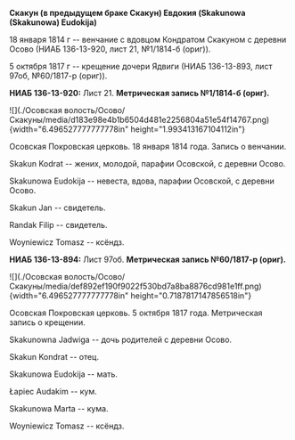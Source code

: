 **Скакун (в предыдущем браке Скакун) Евдокия (Skakunowa (Skakunowa)
Eudokija)**

18 января 1814 г -- венчание с вдовцом Кондратом Скакуном с деревни
Осово (НИАБ 136-13-920, лист 21, №1/1814-б (ориг)).

5 октября 1817 г -- крещение дочери Ядвиги (НИАБ 136-13-893, лист 97об,
№60/1817-р (ориг)).

**НИАБ 136-13-920:** Лист 21. **Метрическая запись №1/1814-б (ориг).**

![](./Осовская волость/Осово/Скакуны/media/d183e98e4b1b6504d481e2256804a51e54f14767.png){width="6.496527777777778in"
height="1.993413167104112in"}

Осовская Покровская церковь. 18 января 1814 года. Запись о венчании.

Skakun Kodrat -- жених, молодой, парафии Осовской, с деревни Осово.

Skakunowa Eudokija -- невеста, вдова, парафии Осовской, с деревни Осово.

Skakun Jan -- свидетель.

Randak Filip -- свидетель.

Woyniewicz Tomasz -- ксёндз.

**НИАБ 136-13-894:** Лист 97об. **Метрическая запись №60/1817-р
(ориг).**

![](./Осовская волость/Осово/Скакуны/media/def892ef190f9022f530bd7a8ba8876cd981e1ff.png){width="6.496527777777778in"
height="0.7187817147856518in"}

Осовская Покровская церковь. 5 октября 1817 года. Метрическая запись о
крещении.

Skakunowna Jadwiga -- дочь родителей с деревни Осовo.

Skakun Kondrat -- отец.

Skakunowa Eudokija -- мать.

Łapiec Audakim -- кум.

Skakunowa Marta -- кума.

Woyniewicz Tomasz -- ксёндз.
